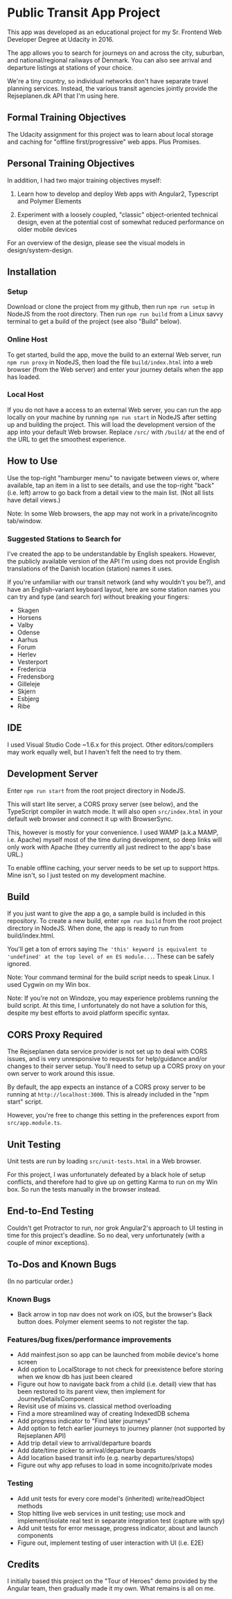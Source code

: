 # Public Transit App Project

This app was developed as an educational project for my Sr. Frontend Web Developer Degree at Udacity in 2016. 

The app allows you to search for journeys on and across the city, suburban, and national/regional railways of Denmark. You can also see arrival and departure listings at stations of your choice.

We're a tiny country, so individual networks don't have separate travel planning services. Instead, the various transit agencies jointly provide the Rejseplanen.dk API that I'm using here.

## Formal Training Objectives
The Udacity assignment for this project was to learn about local storage and caching for "offline first/progressive" web apps. Plus Promises.

## Personal Training Objectives
In addition, I had two major training objectives myself:

1. Learn how to develop and deploy Web apps with Angular2, Typescript and Polymer Elements

2. Experiment with a loosely coupled, "classic" object-oriented technical design, even at the potential cost of somewhat reduced performance on older mobile devices

For an overview of the design, please see the visual models in design/system-design.

## Installation
### Setup
Download or clone the project from my github, then run `npm run setup` in NodeJS from the root directory. Then run `npm run build` from a Linux savvy terminal to get a build of the project (see also "Build" below).

### Online Host
To get started, build the app, move the build to an external Web server, run `npm run proxy` in NodeJS, then load the file `build/index.html` into a web browser (from the Web server) and enter your journey details when the app has loaded.

### Local Host
If you do not have a access to an external Web server, you can run the app locally on your machine by running `npm run start` in NodeJS after setting up and building the project. This will load the development version of the app into your default Web browser. Replace `/src/` with `/build/` at the end of the URL to get the smoothest experience.

## How to Use
Use the top-right "hamburger menu" to navigate between views or, where available, tap an item in a list to see details, and use the top-right "back" (i.e. left) arrow to go back from a detail view to the main list. (Not all lists have detail views.)

Note: In some Web browsers, the app may not work in a private/incognito tab/window.

### Suggested Stations to Search for
I've created the app to be understandable by English speakers. However, the publicly available version of the API I'm using does not provide English translations of the Danish location (station) names it uses.

If you're unfamiliar with our transit network (and why wouldn't you be?), and have an English-variant keyboard layout, here are some station names you can try and type (and search for) without breaking your fingers:
* Skagen
* Horsens
* Valby
* Odense
* Aarhus
* Forum
* Herlev
* Vesterport
* Fredericia
* Fredensborg
* Gilleleje
* Skjern
* Esbjerg
* Ribe

## IDE
I used Visual Studio Code ~1.6.x for this project. Other editors/compilers may work equally well, but I haven't felt the need to try them.  

## Development Server
Enter `npm run start` from the root project directory in NodeJS.

This will start lite server, a CORS proxy server (see below), and the TypeScript compiler in watch mode. It will also open `src/index.html` in your default web browser and connect it up with BrowserSync.

This, however is mostly for your convenience. I used WAMP (a.k.a MAMP, i.e. Apache) myself most of the time during development, so deep links will only work with Apache (they currently all just redirect to the app's base URL.)

To enable offline caching, your server needs to be set up to support https. Mine isn't, so I just tested on my development machine.

## Build
If you just want to give the app a go, a sample build is included in this repository. To create a new build, enter `npm run build` from the root project directory in NodeJS. When done, the app is ready to run from build/index.html.

You'll get a ton of errors saying `The 'this' keyword is equivalent to 'undefined' at the top level of en ES module...`. These can be safely ignored.

Note: Your command terminal for the build script needs to speak Linux. I used Cygwin on my Win box.

Note: If you're not on Windoze, you may experience problems running the build script. At this time, I unfortunately do not have a solution for this, despite my best efforts to avoid platform specific syntax.

## CORS Proxy Required
The Rejseplanen data service provider is not set up to deal with CORS issues, and is very unresponsive to requests for help/guidance and/or changes to their server setup. You'll need to setup up a CORS proxy on your own server to work around this issue.

By default, the app expects an instance of a CORS proxy server to be running at `http://localhost:3000`. This is already included in the "npm start" script.

However, you're free to change this setting in the preferences export from `src/app.module.ts`.

## Unit Testing
Unit tests are run by loading `src/unit-tests.html` in a Web browser.

For this project, I was unfortunately defeated by a black hole of setup conflicts, and therefore had to give up on getting Karma to run on my Win box. So run the tests manually in the browser instead. 

## End-to-End Testing
Couldn't get Protractor to run, nor grok Angular2's approach to UI testing in time for this project's deadline. So no deal, very unfortunately (with a couple of minor exceptions). 

## To-Dos and Known Bugs
(In no particular order.)

### Known Bugs
- Back arrow in top nav does not work on iOS, but the browser's Back button does. Polymer element seems to not register the tap.

### Features/bug fixes/performance improvements
* Add mainfest.json so app can be launched from mobile device's home screen
* Add option to LocalStorage to not check for preexistence before storing when we know db has just been cleared
* Figure out how to navigate back from a child (i.e. detail) view that has been restored to its parent view, then implement for JourneyDetailsComponent
* Revisit use of mixins vs. classical method overloading
* Find a more streamlined way of creating IndexedDB schema
* Add progress indicator to "Find later journeys"
* Add option to fetch earlier journeys to journey planner (not supported by Rejseplanen API) 
* Add trip detail view to arrival/departure boards
* Add date/time picker to arrival/departure boards
* Add location based transit info (e.g. nearby departures/stops)
* Figure out why app refuses to load in some incognito/private modes

### Testing
* Add unit tests for every core model's (inherited) write/readObject methods
* Stop hitting live web services in unit testing; use mock and implement/isolate real test in separate integration test (capture with spy)
* Add unit tests for error message, progress indicator, about and launch components
* Figure out, implement testing of user interaction with UI (i.e. E2E)

## Credits
I initially based this project on the "Tour of Heroes" demo provided by the Angular team, then gradually made it my own. What remains is all on me.  